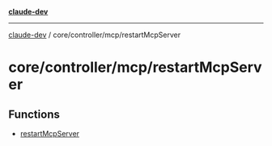 [**claude-dev**](../../../../README.md)

***

[claude-dev](../../../../README.md) / core/controller/mcp/restartMcpServer

# core/controller/mcp/restartMcpServer

## Functions

- [restartMcpServer](functions/restartMcpServer.md)
